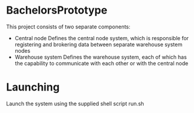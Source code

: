 # BachelorsPrototype
This project consists of two separate components:
- Central node
  Defines the central node system, which is responsible for registering and brokering data between separate warehouse system nodes
- Warehouse system
  Defines the warehouse system, each of which has the capability to communicate with each other or with the central node

# Launching
Launch the system using the supplied shell script run.sh
